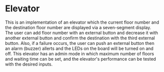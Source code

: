 # Elevator

This is an implementation of an elevator which the current floor number and the destination floor number are displayed via a seven-segment display.
The user can add floor number with an external button and decrease it with another external button and confirm the destination with the third external button.
Also, if a failure occurs, the user can push an external button then an alarm (buzzer) allerts and the LEDs on the board will be turned on and off.
This elevator has an admin mode in which maximum number of floors and waiting time can be set, and the elevator's performance can be tested with the desired inputs.

